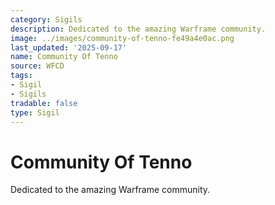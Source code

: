 ```yaml
---
category: Sigils
description: Dedicated to the amazing Warframe community.
image: ../images/community-of-tenno-fe49a4e0ac.png
last_updated: '2025-09-17'
name: Community Of Tenno
source: WFCD
tags:
- Sigil
- Sigils
tradable: false
type: Sigil
---
```


# Community Of Tenno

Dedicated to the amazing Warframe community.

